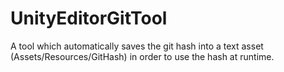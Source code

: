 # UnityEditorGitTool
A tool which automatically saves the git hash into a text asset (Assets/Resources/GitHash) in order to use the hash at runtime.
